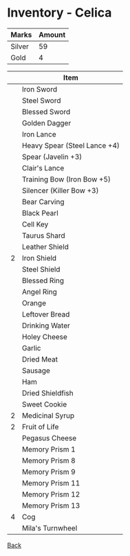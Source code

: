 # Inventory - Celica

| Marks  | Amount |
| ------ | ------ |
| Silver | 59     |
| Gold   | 4      |

| <!-- --> | Item                         |
| -------- | ---------------------------- |
|          | Iron Sword                   |
|          | Steel Sword                  |
|          | Blessed Sword                |
|          | Golden Dagger                |
|          | Iron Lance                   |
|          | Heavy Spear (Steel Lance +4) |
|          | Spear (Javelin +3)           |
|          | Clair's Lance                |
|          | Training Bow (Iron Bow +5)   |
|          | Silencer (Killer Bow +3)     |
|          | Bear Carving                 |
|          | Black Pearl                  |
|          | Cell Key                     |
|          | Taurus Shard                 |
|          | Leather Shield               |
| 2        | Iron Shield                  |
|          | Steel Shield                 |
|          | Blessed Ring                 |
|          | Angel Ring                   |
|          | Orange                       |
|          | Leftover Bread               |
|          | Drinking Water               |
|          | Holey Cheese                 |
|          | Garlic                       |
|          | Dried Meat                   |
|          | Sausage                      |
|          | Ham                          |
|          | Dried Shieldfish             |
|          | Sweet Cookie                 |
| 2        | Medicinal Syrup              |
| 2        | Fruit of Life                |
|          | Pegasus Cheese               |
|          | Memory Prism 1               |
|          | Memory Prism 8               |
|          | Memory Prism 9               |
|          | Memory Prism 11              |
|          | Memory Prism 12              |
|          | Memory Prism 13              |
| 4        | Cog                          |
|          | Mila's Turnwheel             |

[Back](README.md)
